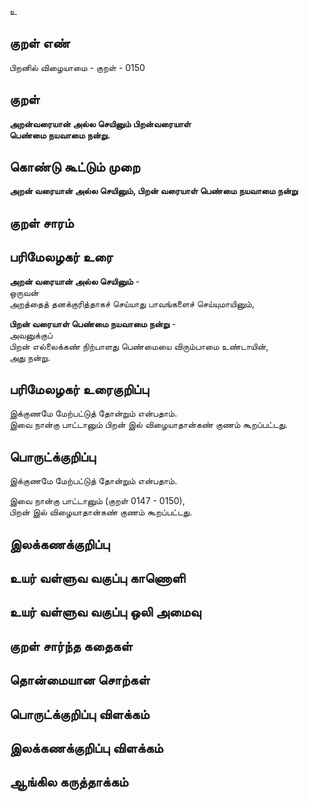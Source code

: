 உ

## குறள் எண் 

பிறனில் விழையாமை - குறள் - 0150  

## குறள் 

**அறன்வரையான் அல்ல செயினும் பிறன்வரையாள்  
பெண்மை நயவாமை நன்று.** 

## கொண்டு கூட்டும் முறை

**அறன் வரையான் அல்ல செயினும், பிறன் வரையாள் பெண்மை நயவாமை நன்று**

## குறள் சாரம் 


## பரிமேலழகர் உரை

**அறன் வரையான் அல்ல செயினும்** -  
ஒருவன்  
அறத்தைத் தனக்குரித்தாகச் செய்யாது பாவங்களைச் செய்யுமாயினும்,  

**பிறன் வரையாள் பெண்மை நயவாமை நன்று** -  
அவனுக்குப்  
பிறன் எல்லைக்கண் நிற்பாளது பெண்மையை விரும்பாமை உண்டாயின்,  
அது நன்று.  

## பரிமேலழகர் உரைகுறிப்பு   

இக்குணமே மேற்பட்டுத் தோன்றும் என்பதாம்.  
இவை நான்கு பாட்டானும் பிறன் இல் விழையாதான்கண் குணம் கூறப்பட்டது.  

## பொருட்க்குறிப்பு 

இக்குணமே மேற்பட்டுத் தோன்றும் என்பதாம்.  

இவை நான்கு பாட்டானும் (குறள் 0147 - 0150),  
பிறன் இல் விழையாதான்கண் குணம் கூறப்பட்டது.   

## இலக்கணக்குறிப்பு  


## உயர் வள்ளுவ வகுப்பு காணொளி


## உயர் வள்ளுவ வகுப்பு ஒலி அமைவு 

 
## குறள் சார்ந்த கதைகள் 


## தொன்மையான சொற்கள்


## பொருட்க்குறிப்பு விளக்கம்


## இலக்கணக்குறிப்பு விளக்கம்


## ஆங்கில கருத்தாக்கம் 


